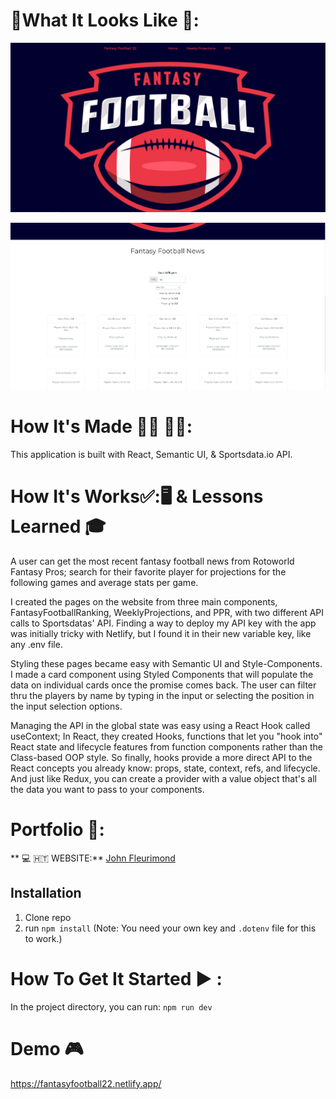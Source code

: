 # :checkered_flag:What It Looks Like :checkered_flag::

![FantansyFootballApp](public/fantasyfootballHomePage.jpeg)

![FantansyFootballPlayers](public/Players.jpeg)

# How It's Made :nut_and_bolt:🔨 :hammer::wrench::

This application is built with React, Semantic UI, & Sportsdata.io API.

# How It's Works:white_check_mark::🖥 & Lessons Learned :mortar_board:

A user can get the most recent fantasy football news from Rotoworld Fantasy Pros; search for their favorite player for projections for the following games and average stats per game.

I created the pages on the website from three main components, FantasyFootballRanking, WeeklyProjections, and PPR, with two different API calls to Sportsdatas' API. Finding a way to deploy my API key with the app was initially tricky with Netlify, but I found it in their new variable key, like any .env file.

Styling these pages became easy with Semantic UI and Style-Components. I made a card component using Styled Components that will populate the data on individual cards once the promise comes back. The user can filter thru the players by name by typing in the input or selecting the position in the input selection options.

Managing the API in the global state was easy using a React Hook called useContext; In React, they created Hooks, functions that let you "hook into" React state and lifecycle features from function components rather than the Class-based OOP style. So finally, hooks provide a more direct API to the React concepts you already know: props, state, context, refs, and lifecycle. And just like Redux, you can create a provider with a value object that's all the data you want to pass to your components.

# Portfolio :open_file_folder::

** :computer: 🇭🇹 WEBSITE:** [John Fleurimond](https://johnfleurimond.netlify.app)

## Installation

1.  Clone repo
2.  run `npm install`
    (Note: You need your own key and `.dotenv` file for this to work.)

# How To Get It Started :arrow_forward: :

In the project directory, you can run: `npm run dev`

# Demo :video_game:

https://fantasyfootball22.netlify.app/
